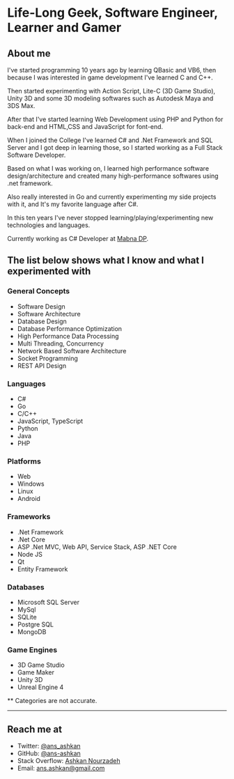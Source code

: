 # Life-Long Geek, Software Engineer, Learner and Gamer

## About me

I've started programming 10 years ago by learning QBasic and VB6, then because I was interested in game development I've learned C and C++.

Then started experimenting with Action Script, Lite-C (3D Game Studio), Unity 3D and some 3D modeling softwares such as Autodesk Maya and 3DS Max.

After that I've started learning Web Development using PHP and Python for back-end and HTML,CSS and JavaScript for font-end.

When I joined the College I've learned C# and .Net Framework and SQL Server and I got deep in learning those,
so I started working as a Full Stack Software Developer.

Based on what I was working on, I learned high performance software design/architecture and created many high-performance softwares using .net framework.

Also really interested in Go and currently experimenting my side projects with it, and It's my favorite language after C#.

In this ten years I've never stopped learning/playing/experimenting new technologies and languages.

Currently working as C# Developer at [Mabna DP](http://mabnadp.com).

## The list below shows what I know and what I experimented with

### General Concepts

- Software Design
- Software Architecture
- Database Design
- Database Performance Optimization
- High Performance Data Processing
- Multi Threading, Concurrency
- Network Based Software Architecture
- Socket Programming
- REST API Design

### Languages

- C#
- Go
- C/C++
- JavaScript, TypeScript
- Python
- Java
- PHP

### Platforms

- Web
- Windows
- Linux
- Android

### Frameworks

- .Net Framework
- .Net Core
- ASP .Net MVC, Web API, Service Stack, ASP .NET Core
- Node JS
- Qt
- Entity Framework

### Databases

- Microsoft SQL Server
- MySql
- SQLite
- Postgre SQL
- MongoDB

### Game Engines

- 3D Game Studio
- Game Maker
- Unity 3D
- Unreal Engine 4

** Categories are not accurate.

---

## Reach me at

- Twitter: [@ans_ashkan](https://twitter.com/ans_ashkan)
- GitHub: [@ans-ashkan](https://github.com/ans-ashkan)
- Stack Overflow: [Ashkan Nourzadeh](https://stackoverflow.com/users/2669438/ashkan-nourzadeh)
- Email: [ans.ashkan@gmail.com](mailto://ans.ashkan@gmail.com)